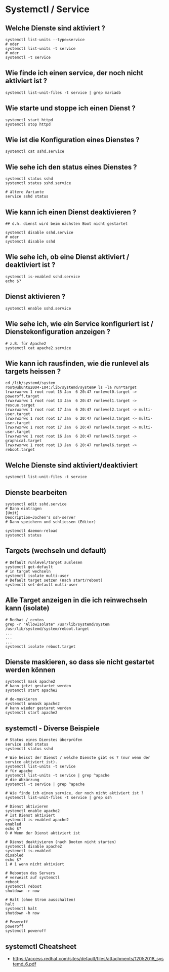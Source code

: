 # Systemctl / Service 

## Welche Dienste sind aktiviert ?  

```
systemctl list-units --type=service
# oder
systemctl list-units -t service 
# oder
systemctl -t service 
```

## Wie finde ich einen service, der noch nicht aktiviert ist ? 

```
systemctl list-unit-files -t service | grep mariadb
```

## Wie starte und stoppe ich einen Dienst ?

```
systemctl start httpd
systemctl stop httpd 

```

## Wie ist die Konfiguration eines Dienstes ? 

```
systemctl cat sshd.service 

```

## Wie sehe ich den status eines Dienstes ? 

```
systemctl status sshd
systemctl status sshd.service 

# ältere Variante 
service sshd status 

```

## Wie kann ich einen Dienst deaktivieren ? 

```
## d.h. dienst wird beim nächsten Boot nicht gestartet

systemctl disable sshd.service
# oder
systemctl disable sshd 

```

## Wie sehe ich, ob eine Dienst aktiviert / deaktiviert ist ? 

```
systemctl is-enabled sshd.service 
echo $?
```

## Dienst aktivieren ?

```
systemctl enable sshd.service 
```





## Wie sehe ich, wie ein Service konfiguriert ist / Dienstekonfiguration anzeigen ? 

```
# z.B. für Apache2
systemctl cat apache2.service
```

## Wie kann ich rausfinden, wie die runlevel als targets heissen ?

```
cd /lib/systemd/system 
root@ubuntu2004-104:/lib/systemd/system# ls -la run*target
lrwxrwxrwx 1 root root 15 Jan  6 20:47 runlevel0.target -> poweroff.target
lrwxrwxrwx 1 root root 13 Jan  6 20:47 runlevel1.target -> rescue.target
lrwxrwxrwx 1 root root 17 Jan  6 20:47 runlevel2.target -> multi-user.target
lrwxrwxrwx 1 root root 17 Jan  6 20:47 runlevel3.target -> multi-user.target
lrwxrwxrwx 1 root root 17 Jan  6 20:47 runlevel4.target -> multi-user.target
lrwxrwxrwx 1 root root 16 Jan  6 20:47 runlevel5.target -> graphical.target
lrwxrwxrwx 1 root root 13 Jan  6 20:47 runlevel6.target -> reboot.target
```

## Welche Dienste sind aktiviert/deaktiviert 
```
systemctl list-unit-files -t service
```

## Dienste bearbeiten 
```
systemctl edit sshd.service 
# Dann eintragen
[Unit]
Description=Jochen's ssh-server 
# Dann speichern und schliessen (Editor) 

systemctl daemon-reload 
systemctl status 
```

## Targets (wechseln und default) 

```
# Default runlevel/target auslesen 
systemctl get-default 
# in target wechseln 
systemctl isolate multi-user 
# Default target setzen (nach start/reboot) 
systemctl set-default multi-user 
```

## Alle Target anzeigen in die ich reinwechseln kann (isolate) 

```
# Redhat / centos  
grep -r "AllowIsolate" /usr/lib/systemd/system 
/usr/lib/systemd/system/reboot.target
...
...
...
systemctl isolate reboot.target 
```

## Dienste maskieren, so dass sie nicht gestartet werden können 

```
systemctl mask apache2
# kann jetzt gestartet werden
systemctl start apache2

# de-maskieren 
systemctl unmask apache2 
# kann wieder gestaret werden
systemctl start apache2
```

## systemctl - Diverse Beispiele 
```
# Status eines Dienstes überprüfen 
service sshd status 
systemctl status sshd 

# Wie heisst der Dienst / welche Dienste gibt es ? (nur wenn der service aktiviert ist). 
systemctl list-units -t service 
# für apache
systemctl list-units -t service | grep ^apache
# die Abkürzung 
systemctl -t service | grep ^apache

# Wie finde ich einen service, der noch nicht aktiviert ist ? 
systemctl list-unit-files -t service | grep ssh

# Dienst aktivieren
systemctl enable apache2 
# Ist Dienst aktiviert 
systemctl is-enabled apache2
enabled
echo $?
0 # Wenn der Dienst aktiviert ist 

# Dienst deaktivieren (nach Booten nicht starten)
systemctl disable apache2
systemctl is-enabled 
disabled
echo $?
1 # 1 wenn nicht aktiviert

# Rebooten des Servers
# verweist auf systemctl 
reboot
systemctl reboot
shutdown -r now  

# Halt (ohne Strom ausschalten) 
halt
systemctl halt 
shutdown -h now 

# Poweroff 
poweroff
systemctl poweroff 
```


## systemctl Cheatsheet 

  * https://access.redhat.com/sites/default/files/attachments/12052018_systemd_6.pdf



